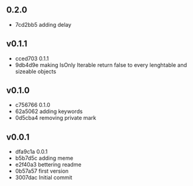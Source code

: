 
## 0.2.0
* 7cd2bb5 adding delay
## v0.1.1
* cced703 0.1.1
* 9db4d9e making IsOnly Iterable return false to every lenghtable and sizeable objects
## v0.1.0
* c756766 0.1.0
* 62a5062 adding keywords
* 0d5cba4 removing private mark
## v0.0.1
* dfa9c1a 0.0.1
* b5b7d5c adding meme
* e2f40a3 bettering readme
* 0b57a57 first version
* 3007dac Initial commit
